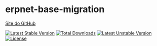# erpnet-base-migration

[Site do GitHub](https://github.com/lucianobapo/erpnet-base-migration)

[![Latest Stable Version](https://poser.pugx.org/ilhanet/erpnet-base-migration/v/stable)](https://packagist.org/packages/ilhanet/erpnet-base-migration) 
[![Total Downloads](https://poser.pugx.org/ilhanet/erpnet-base-migration/downloads)](https://packagist.org/packages/ilhanet/erpnet-base-migration) 
[![Latest Unstable Version](https://poser.pugx.org/ilhanet/erpnet-base-migration/v/unstable)](https://packagist.org/packages/ilhanet/erpnet-base-migration) 
[![License](https://poser.pugx.org/ilhanet/erpnet-base-migration/license)](https://packagist.org/packages/ilhanet/erpnet-base-migration)